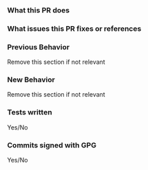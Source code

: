 <!--
    1. Make sure you are targeting the `master` branch, pull requests on release branches are only allowed for bug fixes.
    2. Describe what your pull request does and which issue you're targeting (if any)
-->

### What this PR does

### What issues this PR fixes or references

### Previous Behavior

Remove this section if not relevant

### New Behavior

Remove this section if not relevant

### Tests written

Yes/No

### Commits signed with GPG

Yes/No

<!-- See GitHub's [page on GPG signing](https://help.github.com/articles/signing-commits-using-gpg/) for more information about signing commits with GPG. -->
